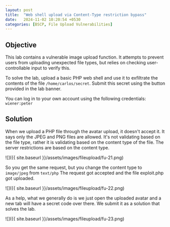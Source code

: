 ```yaml
---
layout: post
title:  "Web shell upload via Content-Type restriction bypass"
date:   2024-11-02 10:20:54 +0530
categories: [BSCP, File Upload Vulnerabilities]
---
```


## Objective 

This lab contains a vulnerable image upload function. It attempts to prevent users from uploading unexpected file types, but relies on checking user-controllable input to verify this.

To solve the lab, upload a basic PHP web shell and use it to exfiltrate the contents of the file `/home/carlos/secret`. Submit this secret using the button provided in the lab banner.

You can log in to your own account using the following credentials: `wiener:peter`

## Solution 

When we upload a PHP file through the avatar upload, it doesn't accept it. It says only the JPEG and PNG files are allowed. It's not validating based on the file type, rather it is validating based on the content type of the file. The server restrictions are based on the content type. 

![]({{ site.baseurl }}/assets/images/fileupload/fu-21.png)

So you get the same request, but you change the content type to `image/jpeg` from `text/php`  The request got accepted and the file exploit.php got uploaded. 

![]({{ site.baseurl }}/assets/images/fileupload/fu-22.png)

As a help, what we generally do is we just open the uploaded avatar and a new tab will have a secret code over there. We submit it as a solution that solves the lab. 

![]({{ site.baseurl }}/assets/images/fileupload/fu-23.png)